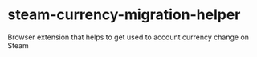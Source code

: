 # steam-currency-migration-helper
Browser extension that helps to get used to account currency change on Steam
